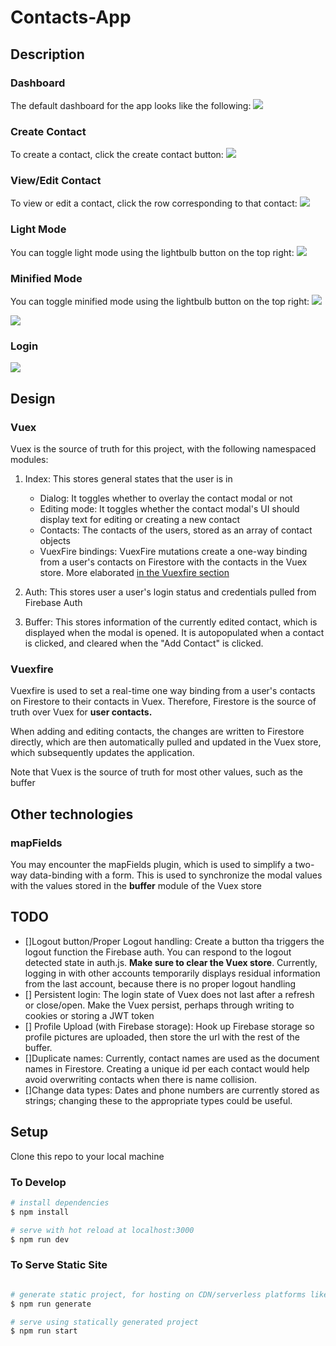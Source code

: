 # Contacts-App

## Description

### Dashboard

The default dashboard for the app looks like the following:
<img src="assets/readme/dashboard.png">

### Create Contact

To create a contact, click the create contact button:
<img src="assets/readme/create%20contact.png">

### View/Edit Contact

To view or edit a contact, click the row corresponding to that contact:
<img src="assets/readme/view%20contact.png">

### Light Mode

You can toggle light mode using the lightbulb button on the top right:
<img src="assets/readme/light%20mode.png">

### Minified Mode

You can toggle minified mode using the lightbulb button on the top right:
<img src="assets/readme/dark%20minified%20bar.png">

<img src="assets/readme/minified%20bar.png">

### Login

<img src="assets/readme/login.png">

## Design

### Vuex

Vuex is the source of truth for this project, with the following namespaced modules:

1. Index: This stores general states that the user is in

   - Dialog: It toggles whether to overlay the contact modal or not
   - Editing mode: It toggles whether the contact modal's UI should display text for editing or creating a new contact
   - Contacts: The contacts of the users, stored as an array of contact objects
   - VuexFire bindings: VuexFire mutations create a one-way binding from a user's contacts on Firestore with the contacts in the Vuex store. More elaborated [in the Vuexfire section](###Vuexfire)

2. Auth: This stores user a user's login status and credentials pulled from Firebase Auth

3. Buffer: This stores information of the currently edited contact, which is displayed when the modal is opened. It is autopopulated when a contact is clicked, and cleared when the "Add Contact" is clicked.

### Vuexfire

Vuexfire is used to set a real-time one way binding from a user's contacts on Firestore to their contacts in Vuex. Therefore, Firestore is the source of truth over Vuex for **user contacts.**

When adding and editing contacts, the changes are written to Firestore directly, which are then automatically pulled and updated in the Vuex store, which subsequently updates the application.

Note that Vuex is the source of truth for most other values, such as the buffer

## Other technologies

### mapFields

You may encounter the mapFields plugin, which is used to simplify a two-way data-binding with a form. This is used to synchronize the modal values with the values stored in the **buffer** module of the Vuex store

## TODO

- []Logout button/Proper Logout handling: Create a button tha triggers the logout function the Firebase auth. You can respond to the logout detected state in auth.js. **Make sure to clear the Vuex store**. Currently, logging in with other accounts temporarily displays residual information from the last account, because there is no proper logout handling
- [] Persistent login: The login state of Vuex does not last after a refresh or close/open. Make the Vuex persist, perhaps through writing to cookies or storing a JWT token
- [] Profile Upload (with Firebase storage): Hook up Firebase storage so profile pictures are uploaded, then store the url with the rest of the buffer.
- []Duplicate names: Currently, contact names are used as the document names in Firestore. Creating a unique id per each contact would help avoid overwriting contacts when there is name collision.
- []Change data types: Dates and phone numbers are currently stored as strings; changing these to the appropriate types could be useful.

## Setup

Clone this repo to your local machine

### To Develop

```bash
# install dependencies
$ npm install

# serve with hot reload at localhost:3000
$ npm run dev
```

### To Serve Static Site

```bash

# generate static project, for hosting on CDN/serverless platforms like Netlify
$ npm run generate

# serve using statically generated project
$ npm run start
```
